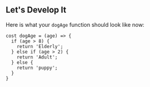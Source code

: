 ## Let's Develop It

Here is what your `dogAge` function should look like now:

```
cost dogAge = (age) => {
  if (age > 8) {
    return 'Elderly';
  } else if (age > 2) {
    return 'Adult';
  } else {
    return 'puppy';
  }
}
```